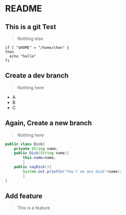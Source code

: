 # README
## This is a git Test
> Nothing else
```shell
if [ "$HOME" = "/home/chen" }
then 
  echo "hello"
fi
```
## Create a dev branch
> Nothing here
* A
* B
* C

## Again, Create a new branch
> Nothing here
```java
public class Dick{
	private String name;
	public Dick(String name){
		this.name=name;
		}
	public sayDick(){
		System.out.println("You'r an ass dick"+name);
		}
}
```
## Add feature 
> This is a feature
